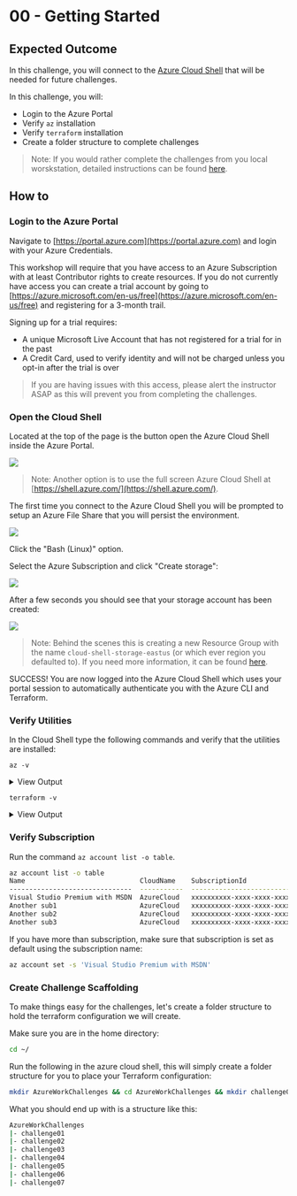 # 00 - Getting Started

## Expected Outcome

In this challenge, you will connect to the [Azure Cloud Shell](https://azure.microsoft.com/en-us/features/cloud-shell/) that will be needed for future challenges.

In this challenge, you will:

- Login to the Azure Portal
- Verify `az` installation
- Verify `terraform` installation
- Create a folder structure to complete challenges

> Note: If you would rather complete the challenges from you local worskstation, detailed instructions can be found [here](local.md).
## How to

### Login to the Azure Portal

Navigate to [https://portal.azure.com](https://portal.azure.com) and login with your Azure Credentials.

This workshop will require that you have access to an Azure Subscription with at least Contributor rights to create resources. If you do not currently have access you can create a trial account by going to [https://azure.microsoft.com/en-us/free](https://azure.microsoft.com/en-us/free) and registering for a 3-month trail.

Signing up for a trial requires:

- A unique Microsoft Live Account that has not registered for a trial for in the past
- A Credit Card, used to verify identity and will not be charged unless you opt-in after the trial is over

> If you are having issues with this access, please alert the instructor ASAP as this will prevent you from completing the challenges.

### Open the Cloud Shell

Located at the top of the page is the button open the Azure Cloud Shell inside the Azure Portal.

![](../../img/2018-05-28-12-25-01.png)

> Note: Another option is to use the full screen Azure Cloud Shell at [https://shell.azure.com/](https://shell.azure.com/).

The first time you connect to the Azure Cloud Shell you will be prompted to setup an Azure File Share that you will persist the environment.

![](../../img/2018-05-28-12-27-31.png)

Click the "Bash (Linux)" option.

Select the Azure Subscription and click "Create storage":

![](../../img/2018-05-28-12-29-06.png)

After a few seconds you should see that your storage account has been created:

![](../../img/2018-05-28-12-30-33.png)

> Note: Behind the scenes this is creating a new Resource Group with the name `cloud-shell-storage-eastus` (or which ever region you defaulted to). If you need more information, it can be found [here](https://docs.microsoft.com/en-us/azure/cloud-shell/persisting-shell-storage).

SUCCESS!
You are now logged into the Azure Cloud Shell which uses your portal session to automatically authenticate you with the Azure CLI and Terraform.

### Verify Utilities

In the Cloud Shell type the following commands and verify that the utilities are installed:

`az -v`

<details><summary>View Output</summary>
<p>

```sh
$ az -v
azure-cli (2.0.64)

acr                                2.2.6
acs                                2.4.1
advisor                            2.0.0
ams                                0.4.5
appservice                        0.2.19
backup                             1.2.4
batch                              4.0.1
batchai                            0.4.8
billing                            0.2.1
botservice                         0.2.0
cdn                                0.2.3
cloud                              2.1.1
cognitiveservices                  0.2.5
command-modules-nspkg               2.0.2
configure                         2.0.23
consumption                        0.4.2
container                         0.3.16
core                              2.0.64
cosmosdb                          0.2.10
deploymentmanager                  0.1.0
dla                                0.2.5
dls                                0.1.9
dms                                0.1.3
eventgrid                          0.2.3
eventhubs                          0.3.5
extension                          0.2.5
feedback                           2.2.1
find                               0.3.2
hdinsight                          0.3.3
interactive                        0.4.3
iot                                0.3.8
iotcentral                         0.1.6
keyvault                          2.2.15
kusto                              0.2.2
lab                                0.1.7
maps                               0.3.4
monitor                           0.2.13
network                            2.4.0
nspkg                              3.0.3
policyinsights                     0.1.3
privatedns                         1.0.0
profile                            2.1.5
rdbms                             0.3.10
redis                              0.4.2
relay                              0.1.4
reservations                       0.4.2
resource                          2.1.14
role                               2.6.1
search                             0.1.1
security                           0.1.1
servicebus                         0.3.5
servicefabric                     0.1.18
signalr                            1.0.0
sql                                2.2.3
sqlvm                              0.1.1
storage                            2.4.1
telemetry                          1.0.2
vm                                2.2.20

Python location '/opt/az/bin/python3'
Extensions directory '~/.azure/cliextensions'

Python (Linux) 3.6.5 (default, May  2 2019, 00:44:44)
[GCC 5.4.0 20160609]

Legal docs and information: aka.ms/AzureCliLegal

Your CLI is up-to-date.
```
</p>
</details>

`terraform -v`

<details><summary>View Output</summary>
<p>

```sh
$ terraform -v
Terraform v0.11.13
```

</p>
</details>

### Verify Subscription

Run the command `az account list -o table`.

```sh
az account list -o table
Name                             CloudName    SubscriptionId                        State    IsDefault
-------------------------------  -----------  ------------------------------------  -------  -----------
Visual Studio Premium with MSDN  AzureCloud   xxxxxxxxxx-xxxx-xxxx-xxxx-xxxxxxxxxx  Enabled  True
Another sub1                     AzureCloud   xxxxxxxxxx-xxxx-xxxx-xxxx-xxxxxxxxxx  Enabled  False
Another sub2                     AzureCloud   xxxxxxxxxx-xxxx-xxxx-xxxx-xxxxxxxxxx  Enabled  False
Another sub3                     AzureCloud   xxxxxxxxxx-xxxx-xxxx-xxxx-xxxxxxxxxx  Enabled  False
```

If you have more than subscription, make sure that subscription is set as default using the subscription name:

```sh
az account set -s 'Visual Studio Premium with MSDN'
```

### Create Challenge Scaffolding

To make things easy for the challenges, let's create a folder structure to hold the terraform configuration we will create.

Make sure you are in the home directory:

```sh
cd ~/
```

Run the following in the azure cloud shell, this will simply create a folder structure for you to place your Terraform configuration:

```sh
mkdir AzureWorkChallenges && cd AzureWorkChallenges && mkdir challenge01 && mkdir challenge02 && mkdir challenge03 && mkdir challenge04 && mkdir challenge05 && mkdir challenge06 && mkdir challenge07
```

What you should end up with is a structure like this:

```sh
AzureWorkChallenges
|- challenge01
|- challenge02
|- challenge03
|- challenge04
|- challenge05
|- challenge06
|- challenge07
```
